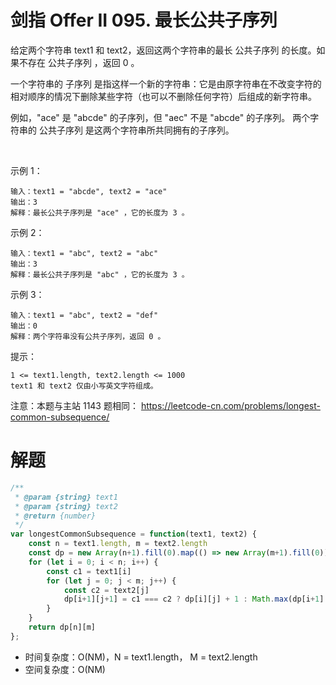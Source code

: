 # 剑指 Offer II 095. 最长公共子序列
给定两个字符串 text1 和 text2，返回这两个字符串的最长 公共子序列 的长度。如果不存在 公共子序列 ，返回 0 。

一个字符串的 子序列 是指这样一个新的字符串：它是由原字符串在不改变字符的相对顺序的情况下删除某些字符（也可以不删除任何字符）后组成的新字符串。

例如，"ace" 是 "abcde" 的子序列，但 "aec" 不是 "abcde" 的子序列。
两个字符串的 公共子序列 是这两个字符串所共同拥有的子序列。

 

示例 1：
```
输入：text1 = "abcde", text2 = "ace" 
输出：3  
解释：最长公共子序列是 "ace" ，它的长度为 3 。
```
示例 2：
```
输入：text1 = "abc", text2 = "abc"
输出：3
解释：最长公共子序列是 "abc" ，它的长度为 3 。
```
示例 3：
```
输入：text1 = "abc", text2 = "def"
输出：0
解释：两个字符串没有公共子序列，返回 0 。
```

提示：
```
1 <= text1.length, text2.length <= 1000
text1 和 text2 仅由小写英文字符组成。
```

注意：本题与主站 1143 题相同： https://leetcode-cn.com/problems/longest-common-subsequence/

# 解题
```js
/**
 * @param {string} text1
 * @param {string} text2
 * @return {number}
 */
var longestCommonSubsequence = function(text1, text2) {
    const n = text1.length, m = text2.length
    const dp = new Array(n+1).fill(0).map(() => new Array(m+1).fill(0)) 
    for (let i = 0; i < n; i++) {
        const c1 = text1[i]
        for (let j = 0; j < m; j++) {
            const c2 = text2[j]
            dp[i+1][j+1] = c1 === c2 ? dp[i][j] + 1 : Math.max(dp[i+1][j], dp[i][j+1])
        }
    }
    return dp[n][m]
};
```
- 时间复杂度：O(NM)，N = text1.length， M = text2.length
- 空间复杂度：O(NM)